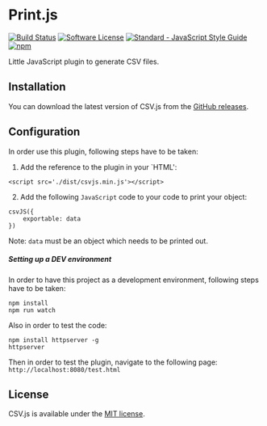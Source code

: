 # Print.js

[![Build Status](https://api.travis-ci.org/gharibi/CSV.js.svg?branch=master)](https://travis-ci.org/gharibi/CSV.js) [![Software License](https://img.shields.io/badge/license-MIT-brightgreen.svg?style=flat)](LICENSE) [![Standard - JavaScript Style Guide](https://img.shields.io/badge/code_style-standard-brightgreen.svg)](http://standardjs.com/) [![npm](https://img.shields.io/npm/v/csv-js.svg)](https://www.npmjs.com/package/csv-js)

Little JavaScript plugin to generate CSV files.


## Installation

You can download the latest version of CSV.js from the [GitHub releases](https://github.com/gharibi/CSV.js/releases/latest).


## Configuration

In order use this plugin, following steps have to be taken:

1. Add the reference to the plugin in your `HTML':

```
<script src='./dist/csvjs.min.js'></script>
```

2. Add the following `JavaScript` code to your code to print your object:

```
csvJS({
    exportable: data
})
```

Note: `data` must be an object which needs to be printed out.


##### Setting up a DEV environment

In order to have this project as a development environment, following steps have to be taken:
```
npm install
npm run watch
```

Also in order to test the code:

```
npm install httpserver -g
httpserver
```

Then in order to test the plugin, navigate to the following page:
`http://localhost:8080/test.html`


## License

CSV.js is available under the [MIT license](https://github.com/gharibi/CSV.js/blob/master/LICENSE).
